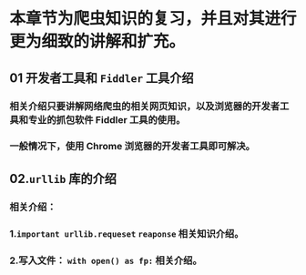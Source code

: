 # 本章节为爬虫知识的复习，并且对其进行更为细致的讲解和扩充。
## 01 开发者工具和 `Fiddler` 工具介绍
### 相关介绍只要讲解网络爬虫的相关网页知识，以及浏览器的开发者工具和专业的抓包软件 Fiddler 工具的使用。
### 一般情况下，使用 Chrome 浏览器的开发者工具即可解决。
## 02.`urllib` 库的介绍
### 相关介绍：
### 1.`important urllib.requeset` `reaponse` 相关知识介绍。
### 2.写入文件： ```with open() as fp:``` 相关介绍。
